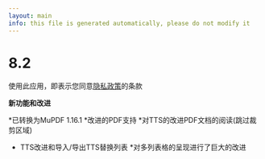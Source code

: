 ```yaml
---
layout: main
info: this file is generated automatically, please do not modify it
---
```


# 8.2

使用此应用，即表示您同意[隐私政策](/wiki/PrivacyPolicy/zh)的条款

**新功能和改进**

*已转换为MuPDF 1.16.1
*改进的PDF支持
*对TTS的改进PDF文档的阅读(跳过裁剪区域)
* TTS改进和导入/导出TTS替换列表
*对多列表格的呈现进行了巨大的改进
